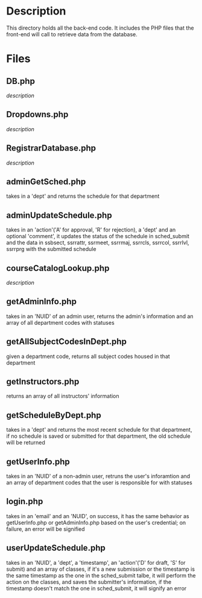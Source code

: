 # Description
This directory holds all the back-end code. It includes the PHP files that the front-end will call to retrieve data from the database.

# Files
## DB.php
*description*

## Dropdowns.php
*description*

## RegistrarDatabase.php
*description*

## adminGetSched.php
takes in a 'dept' and returns the schedule for that department

## adminUpdateSchedule.php
takes in an 'action'('A' for approval, 'R' for rejection), a 'dept' and an optional 'comment', it updates the status of the schedule in sched_submit and the data in ssbsect, ssrrattr, ssrmeet, ssrrmaj, ssrrcls, ssrrcol, ssrrlvl, ssrrprg with the submitted schedule

## courseCatalogLookup.php
*description*

## getAdminInfo.php
takes in an 'NUID' of an admin user, returns the admin's information and an array of all department codes with statuses

## getAllSubjectCodesInDept.php
given a department code, returns all subject codes housed in that department

## getInstructors.php
returns an array of all instructors' information

## getScheduleByDept.php
takes in a 'dept' and returns the most recent schedule for that department, if no schedule is saved or submitted for that department, the old schedule will be returned

## getUserInfo.php
takes in an 'NUID' of a non-admin user, retruns the user's inforamtion and an array of department codes that the user is responsible for with statuses

## login.php
takes in an 'email' and an 'NUID', on success, it has the same behavior as getUserInfo.php or getAdminInfo.php based on the user's credential; on failure, an error will be signified

## userUpdateSchedule.php
takes in an 'NUID', a 'dept', a 'timestamp', an 'action'('D' for draft, 'S' for submit) and an array of classes, if it's a new submission or the timestamp is the same timestamp as the one in the sched_submit talbe, it will perform the action on the classes, and saves the submitter's information, if the timestamp doesn't match the one in sched_submit, it will signify an error
